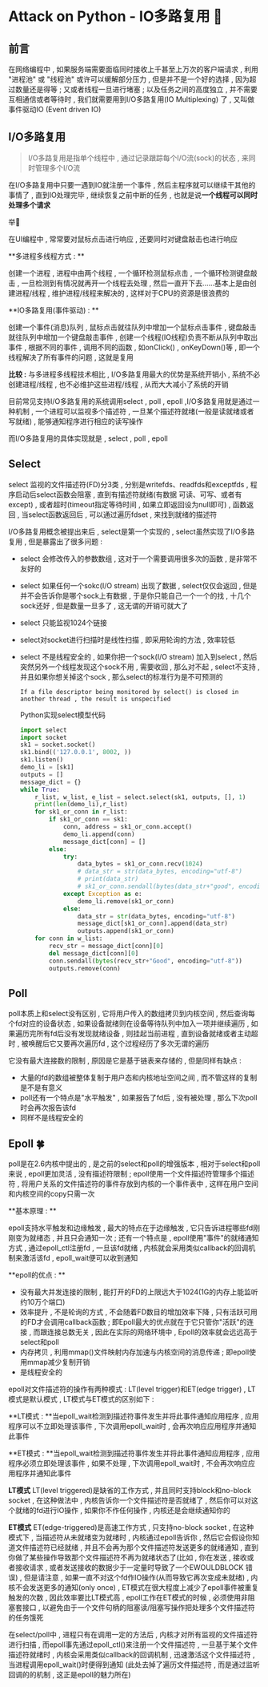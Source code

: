 # Attack on Python - IO多路复用 🐍

## 前言

在网络编程中 , 如果服务端需要面临同时接收上千甚至上万次的客户端请求 , 利用 "进程池" 或 "线程池" 或许可以缓解部分压力 , 但是并不是一个好的选择 , 因为超过数量还是得等 ; 又或者线程一旦进行堵塞 ; 以及任务之间的高度独立 , 并不需要互相通信或者等待时 , 我们就需要用到I/O多路复用(IO Multiplexing) 了 , 又叫做事件驱动IO (Event driven IO)

## I/O多路复用

> I/O多路复用是指单个线程中 , 通过记录跟踪每个I/O流(sock)的状态 , 来同时管理多个I/O流

在I/O多路复用中只要一遇到IO就注册一个事件 , 然后主程序就可以继续干其他的事情了 , 直到IO处理完毕 , 继续恢复之前中断的任务 , 也就是说**一个线程可以同时处理多个请求** 

举🌰

在UI编程中 , 常常要对鼠标点击进行响应 , 还要同时对键盘敲击也进行响应 

**多进程多线程方式 : ** 

创建一个进程 , 进程中由两个线程 , 一个循环检测鼠标点击 , 一个循环检测键盘敲击 , 一旦检测到有情况就再开一个线程去处理 , 然后一直开下去......基本上是由创建进程/线程 , 维护进程/线程来解决的 , 这样对于CPU的资源是很浪费的

**IO多路复用(事件驱动) : ** 

创建一个事件(消息)队列 , 鼠标点击就往队列中增加一个鼠标点击事件 , 键盘敲击就往队列中增加一个键盘敲击事件 , 创建一个线程(IO线程)负责不断从队列中取出事件 , 根据不同的事件 , 调用不同的函数 , 如onClick() , onKeyDown()等 , 即一个线程解决了所有事件的问题 , 这就是复用

**比较 :**  与多进程多线程技术相比 , I/O多路复用最大的优势是系统开销小 , 系统不必创建进程/线程 , 也不必维护这些进程/线程 , 从而大大减小了系统的开销

目前常见支持I/O多路复用的系统调用select , poll , epoll ,I/O多路复用就是通过一种机制 , 一个进程可以监视多个描述符 , 一旦某个描述符就绪(一般是读就绪或者写就绪) , 能够通知程序进行相应的读写操作

而I/O多路复用的具体实现就是 , select , poll , epoll

## Select

select 监视的文件描述符(FD)分3类 , 分别是writefds、readfds和exceptfds , 程序启动后select函数会阻塞 , 直到有描述符就绪(有数据 可读、可写、或者有except) , 或者超时(timeout指定等待时间 , 如果立即返回设为null即可) , 函数返回 , 当select函数返回后 , 可以通过遍历fdset , 来找到就绪的描述符

I/O多路复用概念被提出来后 , select是第一个实现的 , select虽然实现了I/O多路复用 , 但是暴露出了很多问题 : 

- select 会修改传入的参数数组 , 这对于一个需要调用很多次的函数 , 是非常不友好的

- select 如果任何一个sokc(I/O stream) 出现了数据 , select仅仅会返回 , 但是并不会告诉你是哪个sock上有数据 , 于是你只能自己一个一个的找 , 十几个sock还好 , 但是数量一旦多了 , 这无谓的开销可就大了 

- select 只能监视1024个链接 

- select对socket进行扫描时是线性扫描 , 即采用轮询的方法 , 效率较低

- select 不是线程安全的 , 如果你把一个sock(I/O stream) 加入到select , 然后突然另外一个线程发现这个sock不用 , 需要收回 , 那么对不起 , select不支持 , 并且如果你想关掉这个sock , 那么select的标准行为是不可预测的

  ```
  If a file descriptor being monitored by select() is closed in another thread , the result is unspecified
  ```

  Python实现select模型代码

  ```python
  import select
  import socket
  sk1 = socket.socket()
  sk1.bind(('127.0.0.1', 8002, ))
  sk1.listen()
  demo_li = [sk1]
  outputs = []
  message_dict = {}
  while True:
      r_list, w_list, e_list = select.select(sk1, outputs, [], 1)
      print(len(demo_li),r_list)
      for sk1_or_conn in r_list:
          if sk1_or_conn == sk1:
              conn, address = sk1_or_conn.accept()
              demo_li.append(conn)
              message_dict[conn] = []
          else:
              try:
                  data_bytes = sk1_or_conn.recv(1024)
                  # data_str = str(data_bytes, encoding="utf-8")
                  # print(data_str)
                  # sk1_or_conn.sendall(bytes(data_str+"good", encoding="utf-8"))
              except Exception as e:
                  demo_li.remove(sk1_or_conn)
              else:
                  data_str = str(data_bytes, encoding="utf-8")
                  message_dict[sk1_or_conn].append(data_str)
                  outputs.append(sk1_or_conn)
      for conn in w_list:
          recv_str = message_dict[conn][0]
          del message_dict[conn][0]
          conn.sendall(bytes(recv_str+"Good", encoding="utf-8"))
          outputs.remove(conn)
  ```

## Poll

poll本质上和select没有区别 , 它将用户传入的数组拷贝到内核空间 , 然后查询每个fd对应的设备状态 , 如果设备就绪则在设备等待队列中加入一项并继续遍历 , 如果遍历完所有fd后没有发现就绪设备 , 则挂起当前进程 , 直到设备就绪或者主动超时 , 被唤醒后它又要再次遍历fd , 这个过程经历了多次无谓的遍历

它没有最大连接数的限制 , 原因是它是基于链表来存储的 , 但是同样有缺点 :

- 大量的fd的数组被整体复制于用户态和内核地址空间之间 , 而不管这样的复制是不是有意义
- poll还有一个特点是"水平触发" , 如果报告了fd后 , 没有被处理 , 那么下次poll时会再次报告该fd
- 同样不是线程安全的

## Epoll  🍀

poll是在2.6内核中提出的 , 是之前的select和poll的增强版本 , 相对于select和poll来说 , epoll更加灵活 , 没有描述符限制 ; epoll使用一个文件描述符管理多个描述符 , 将用户关系的文件描述符的事件存放到内核的一个事件表中 , 这样在用户空间和内核空间的copy只需一次

**基本原理 : ** 

epoll支持水平触发和边缘触发 , 最大的特点在于边缘触发 , 它只告诉进程哪些fd刚刚变为就绪态 , 并且只会通知一次 ; 还有一个特点是 , epoll使用"事件"的就绪通知方式 , 通过epoll_ctl注册fd , 一旦该fd就绪 , 内核就会采用类似callback的回调机制来激活该fd , epoll_wait便可以收到通知

**epoll的优点 : **

- 没有最大并发连接的限制 , 能打开的FD的上限远大于1024(1G的内存上能监听约10万个端口)
- 效率提升 , 不是轮询的方式 , 不会随着FD数目的增加效率下降 , 只有活跃可用的FD才会调用callback函数 ; 即Epoll最大的优点就在于它只管你"活跃"的连接 , 而跟连接总数无关 , 因此在实际的网络环境中 , Epoll的效率就会远远高于select和poll
- 内存拷贝 , 利用mmap()文件映射内存加速与内核空间的消息传递 ; 即epoll使用mmap减少复制开销
- 是线程安全的

epoll对文件描述符的操作有两种模式 : LT(level trigger)和ET(edge trigger) , LT模式是默认模式 , LT模式与ET模式的区别如下 : 

**LT模式  : **当epoll_wait检测到描述符事件发生并将此事件通知应用程序 , 应用程序可以不立即处理该事件 , 下次调用epoll_wait时 , 会再次响应应用程序并通知此事件

**ET模式 : **当epoll_wait检测到描述符事件发生并将此事件通知应用程序 , 应用程序必须立即处理该事件 , 如果不处理 , 下次调用epoll_wait时 , 不会再次响应应用程序并通知此事件

**LT模式** LT(level triggered)是缺省的工作方式 , 并且同时支持block和no-block socket , 在这种做法中 , 内核告诉你一个文件描述符是否就绪了 , 然后你可以对这个就绪的fd进行IO操作 , 如果你不作任何操作 , 内核还是会继续通知你的

**ET模式** ET(edge-triggered)是高速工作方式 , 只支持no-block socket , 在这种模式下 , 当描述符从未就绪变为就绪时 , 内核通过epoll告诉你 , 然后它会假设你知道文件描述符已经就绪 , 并且不会再为那个文件描述符发送更多的就绪通知 , 直到你做了某些操作导致那个文件描述符不再为就绪状态了(比如 , 你在发送 , 接收或者接收请求 , 或者发送接收的数据少于一定量时导致了一个EWOULDBLOCK 错误) , 但是请注意 , 如果一直不对这个fd作IO操作(从而导致它再次变成未就绪) , 内核不会发送更多的通知(only once) , ET模式在很大程度上减少了epoll事件被重复触发的次数 , 因此效率要比LT模式高 , epoll工作在ET模式的时候 , 必须使用非阻塞套接口 , 以避免由于一个文件句柄的阻塞读/阻塞写操作把处理多个文件描述符的任务饿死

在select/poll中 , 进程只有在调用一定的方法后 , 内核才对所有监视的文件描述符进行扫描 , 而epoll事先通过epoll_ctl()来注册一个文件描述符 , 一旦基于某个文件描述符就绪时 , 内核会采用类似callback的回调机制 , 迅速激活这个文件描述符 , 当进程调用epoll_wait()时便得到通知 (此处去掉了遍历文件描述符 , 而是通过监听回调的的机制 , 这正是epoll的魅力所在)

